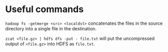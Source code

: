 # Useful commands

`hadoop fs -getmerge <src> <localdst>` concatenates the files in the source directory into a single file in the destination.

`zcat <file.gz> | hdfs dfs -put - file.txt` will put the uncompressed output of `<file.gz>` into HDFS as `file.txt`.

